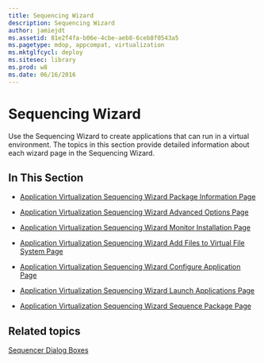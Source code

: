 ```yaml
---
title: Sequencing Wizard
description: Sequencing Wizard
author: jamiejdt
ms.assetid: 81e2f4fa-b06e-4cbe-aeb8-6ceb8f0543a5
ms.pagetype: mdop, appcompat, virtualization
ms.mktglfcycl: deploy
ms.sitesec: library
ms.prod: w8
ms.date: 06/16/2016
---
```



# Sequencing Wizard


Use the Sequencing Wizard to create applications that can run in a virtual environment. The topics in this section provide detailed information about each wizard page in the Sequencing Wizard.

## In This Section


-   [Application Virtualization Sequencing Wizard Package Information Page](application-virtualization-sequencing-wizard-package-information-page-keep.md)

-   [Application Virtualization Sequencing Wizard Advanced Options Page](application-virtualization-sequencing-wizard-advanced-options-page.md)

-   [Application Virtualization Sequencing Wizard Monitor Installation Page](application-virtualization-sequencing-wizard-monitor-installation-page.md)

-   [Application Virtualization Sequencing Wizard Add Files to Virtual File System Page](application-virtualization-sequencing-wizard-add-files-to-virtual-file-system-page.md)

-   [Application Virtualization Sequencing Wizard Configure Application Page](application-virtualization-sequencing-wizard-configure-application-page-keep.md)

-   [Application Virtualization Sequencing Wizard Launch Applications Page](application-virtualization-sequencing-wizard-launch-applications-page.md)

-   [Application Virtualization Sequencing Wizard Sequence Package Page](application-virtualization-sequencing-wizard-sequence-package-page.md)

## Related topics


[Sequencer Dialog Boxes](sequencer-dialog-boxes.md)

 

 





